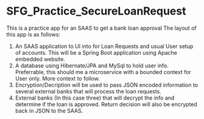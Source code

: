 # SFG_Practice_SecureLoanRequest
This is a practice app for an SAAS to get a bank loan approval
The layout of this app is as follows:
1. An SAAS application to UI into for Loan Requests and usual User setup of accounts. This will be a Spring Boot
application using Apache embedded website.
2. A database using Hibernate/JPA and MySql to hold user info. Preferrable, this should me a microservice with a bounded context for User only. More context to follow.
3. Encryption/Decription will be used to pass JSON encoded information to several external banks that will process the loan requests.
4. External banks (In this case three) that will decrypt the info and determine if the loan is approved. Return decision will also be encrypted back in JSON to the SAAS.
